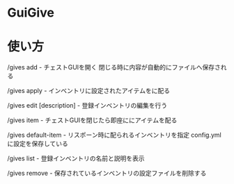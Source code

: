 # GuiGive

# 使い方
/gives add <name> - チェストGUIを開く 閉じる時に内容が自動的にファイルへ保存される

/gives apply <name> <player> - <name>インベントリに設定されたアイテムを<player>に配る

/gives edit <name> [description] - 登録インベントリの編集を行う

/gives item <player> - チェストGUIを閉じたら即座に<player>にアイテムを配る

/gives default-item <name> - リスポーン時に配られるインベントリを指定 config.ymlに設定を保存している

/gives list - 登録インベントリの名前と説明を表示

/gives remove <name> - 保存されている<name>インベントリの設定ファイルを削除する
